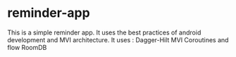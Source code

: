 # reminder-app
This is a simple reminder app. It uses the best practices of android development and MVI architecture.
It uses :
  Dagger-Hilt
  MVI
  Coroutines and flow
  RoomDB
